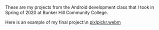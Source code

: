 These are my projects from the Android development class that I took in Spring of 2020 at Bunker Hill Community College.

Here is an example of my final project:\n
[pixlpickr.webm](https://github.com/user-attachments/assets/d511d382-f658-4c12-b691-2ed30fa8cddc)
